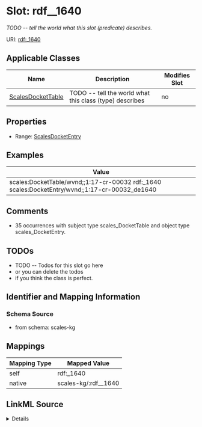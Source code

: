

# Slot: rdf__1640


_TODO -- tell the world what this slot (predicate) describes._





URI: [rdf:_1640](http://www.w3.org/1999/02/22-rdf-syntax-ns#_1640)



<!-- no inheritance hierarchy -->





## Applicable Classes

| Name | Description | Modifies Slot |
| --- | --- | --- |
| [ScalesDocketTable](../classes/ScalesDocketTable.md) | TODO -- tell the world what this class (type) describes |  no  |







## Properties

* Range: [ScalesDocketEntry](../classes/ScalesDocketEntry.md)






## Examples

| Value |
| --- |
| scales:DocketTable/wvnd;;1:17-cr-00032 rdf:_1640 scales:DocketEntry/wvnd;;1:17-cr-00032_de1640 |

## Comments

* 35 occurrences with subject type scales_DocketTable and object type scales_DocketEntry.

## TODOs

* TODO -- Todos for this slot go here
* or you can delete the todos
* if you think the class is perfect.

## Identifier and Mapping Information







### Schema Source


* from schema: scales-kg




## Mappings

| Mapping Type | Mapped Value |
| ---  | ---  |
| self | rdf:_1640 |
| native | scales-kg/:rdf__1640 |




## LinkML Source

<details>
```yaml
name: rdf__1640
description: TODO -- tell the world what this slot (predicate) describes.
todos:
- TODO -- Todos for this slot go here
- or you can delete the todos
- if you think the class is perfect.
comments:
- 35 occurrences with subject type scales_DocketTable and object type scales_DocketEntry.
examples:
- value: scales:DocketTable/wvnd;;1:17-cr-00032 rdf:_1640 scales:DocketEntry/wvnd;;1:17-cr-00032_de1640
from_schema: scales-kg
rank: 1000
slot_uri: rdf:_1640
alias: rdf__1640
domain_of:
- scales_DocketTable
range: scales_DocketEntry

```
</details>